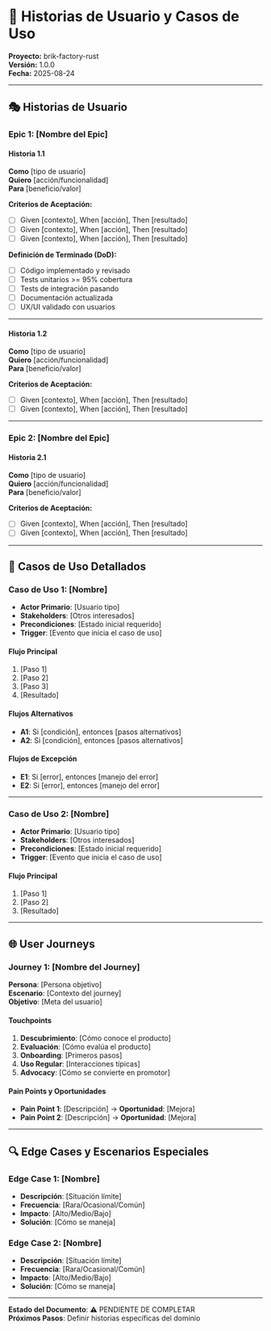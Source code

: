 # 📖 Historias de Usuario y Casos de Uso
**Proyecto:** brik-factory-rust  
**Versión:** 1.0.0  
**Fecha:** 2025-08-24  

---

## 🎭 Historias de Usuario

### Epic 1: [Nombre del Epic]

#### Historia 1.1
**Como** [tipo de usuario]  
**Quiero** [acción/funcionalidad]  
**Para** [beneficio/valor]  

**Criterios de Aceptación:**
- [ ] Given [contexto], When [acción], Then [resultado]
- [ ] Given [contexto], When [acción], Then [resultado]
- [ ] Given [contexto], When [acción], Then [resultado]

**Definición de Terminado (DoD):**
- [ ] Código implementado y revisado
- [ ] Tests unitarios >= 95% cobertura
- [ ] Tests de integración pasando
- [ ] Documentación actualizada
- [ ] UX/UI validado con usuarios

---

#### Historia 1.2
**Como** [tipo de usuario]  
**Quiero** [acción/funcionalidad]  
**Para** [beneficio/valor]  

**Criterios de Aceptación:**
- [ ] Given [contexto], When [acción], Then [resultado]
- [ ] Given [contexto], When [acción], Then [resultado]

---

### Epic 2: [Nombre del Epic]

#### Historia 2.1
**Como** [tipo de usuario]  
**Quiero** [acción/funcionalidad]  
**Para** [beneficio/valor]  

**Criterios de Aceptación:**
- [ ] Given [contexto], When [acción], Then [resultado]
- [ ] Given [contexto], When [acción], Then [resultado]

---

## 🎯 Casos de Uso Detallados

### Caso de Uso 1: [Nombre]
- **Actor Primario**: [Usuario tipo]
- **Stakeholders**: [Otros interesados]
- **Precondiciones**: [Estado inicial requerido]
- **Trigger**: [Evento que inicia el caso de uso]

#### Flujo Principal
1. [Paso 1]
2. [Paso 2]
3. [Paso 3]
4. [Resultado]

#### Flujos Alternativos
- **A1**: Si [condición], entonces [pasos alternativos]
- **A2**: Si [condición], entonces [pasos alternativos]

#### Flujos de Excepción
- **E1**: Si [error], entonces [manejo del error]
- **E2**: Si [error], entonces [manejo del error]

---

### Caso de Uso 2: [Nombre]
- **Actor Primario**: [Usuario tipo]
- **Stakeholders**: [Otros interesados]
- **Precondiciones**: [Estado inicial requerido]
- **Trigger**: [Evento que inicia el caso de uso]

#### Flujo Principal
1. [Paso 1]
2. [Paso 2]
3. [Resultado]

---

## 🌐 User Journeys

### Journey 1: [Nombre del Journey]
**Persona**: [Persona objetivo]  
**Escenario**: [Contexto del journey]  
**Objetivo**: [Meta del usuario]  

#### Touchpoints
1. **Descubrimiento**: [Cómo conoce el producto]
2. **Evaluación**: [Cómo evalúa el producto]
3. **Onboarding**: [Primeros pasos]
4. **Uso Regular**: [Interacciones típicas]
5. **Advocacy**: [Cómo se convierte en promotor]

#### Pain Points y Oportunidades
- **Pain Point 1**: [Descripción] → **Oportunidad**: [Mejora]
- **Pain Point 2**: [Descripción] → **Oportunidad**: [Mejora]

---

## 🔍 Edge Cases y Escenarios Especiales

### Edge Case 1: [Nombre]
- **Descripción**: [Situación límite]
- **Frecuencia**: [Rara/Ocasional/Común]
- **Impacto**: [Alto/Medio/Bajo]
- **Solución**: [Cómo se maneja]

### Edge Case 2: [Nombre]
- **Descripción**: [Situación límite]
- **Frecuencia**: [Rara/Ocasional/Común]
- **Impacto**: [Alto/Medio/Bajo]
- **Solución**: [Cómo se maneja]

---

**Estado del Documento**: ⚠️ PENDIENTE DE COMPLETAR  
**Próximos Pasos**: Definir historias específicas del dominio
